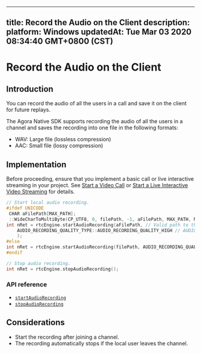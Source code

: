 
---
title: Record the Audio on the Client
description: 
platform: Windows
updatedAt: Tue Mar 03 2020 08:34:40 GMT+0800 (CST)
---
# Record the Audio on the Client
## Introduction

You can record the audio of all the users in a call and save it on the client for future replays. 

The Agora Native SDK supports recording the audio of all the users in a channel and saves the recording into one file in the following formats: 

- WAV: Large file (lossless compression)
- AAC: Small file (lossy compression)

## Implementation

Before proceeding, ensure that you implement a basic call or live interactive streaming in your project. See [Start a Video Call](../../en/Interactive%20Broadcast/start_call_windows.md) or [Start a Live Interactive Video Streaming](../../en/Interactive%20Broadcast/start_live_windows.md) for details.

```C++
// Start local audio recording. 
#ifdef UNICODE
 CHAR aFilePath[MAX_PATH];
 ::WideCharToMultiByte(CP_UTF8, 0, filePath, -1, aFilePath, MAX_PATH, NULL, NULL);
int nRet = rtcEngine.startAudioRecording(aFilePath, // Valid path to the local recording file.
	AUDIO_RECORDING_QUALITY_TYPE::AUDIO_RECORDING_QUALITY_HIGH // AUDIO_RECORDING_QUALITY_HIGH|MEDIUM|LOW
	);
#else
int nRet = rtcEngine.startAudioRecording(filePath, AUDIO_RECORDING_QUALITY_TYPE::AUDIO_RECORDING_QUALITY_HIGH);
#endif

// Stop audio recording. 
int nRet = rtcEngine.stopAudioRecording();
```

### API reference

* [`startAudioRecording`](https://docs.agora.io/en/Interactive%20Broadcast/API%20Reference/cpp/classagora_1_1rtc_1_1_i_rtc_engine.html#a3c05d82c97a9d63ebda116b9a1e5ca3f)
* [`stopAudioRecording`](https://docs.agora.io/en/Interactive%20Broadcast/API%20Reference/cpp/classagora_1_1rtc_1_1_i_rtc_engine.html#adb392026425663e5b9f90fe90130e5a5)

## Considerations

- Start the recording after joining a channel.
- The recording automatically stops if the local user leaves the channel. 

